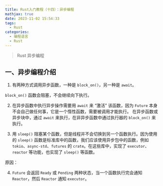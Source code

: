 ```yaml
---
title: Rust入门教程（十四）：异步编程
mathjax: true
date: 2023-11-02 15:54:33
tags:
  - Rust
categories:
  - 编程语言
  - Rust
---
```


>Rust 异步编程

<!-- more -->

## 一、异步编程介绍



1. 有两种方式调用异步函数，一种是 `block_on()`，另一种是 `await`。

`block_on()` 函数会阻塞，不会继续向下执行。

2. 在异步函数中执行异步操作需要用 `await` 来 “激活” 该函数，因为 `Future` 本身不会自己做任何事，它是一个惰性函数，需要被调用才能执行。
在异步函数或异步块中，通过 `await` 来执行，在非异步函数中通过执行器的 `block_on()` 来执行。

1. 用 `sleep()` 阻塞某个函数，但是线程并不会切换到另一个函数执行。因为使用的 `sleep()` 函数是标准库中的函数，我们应该使用异步包中的函数，例如 `tokio`、`async-std`、`futures` 的 `crate`。在这些库中，实现了 `executor`、`reactor` 等功能，也实现了 `sleep()` 等函数。

原因：

4. `Future` 会返回 `Ready` 或 `Pending` 两种状态，当一个函数执行完会通知 `Reactor`，然后 `Reactor` 通知 `executor`。



